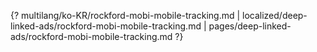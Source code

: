 {? multilang/ko-KR/rockford-mobi-mobile-tracking.md | localized/deep-linked-ads/rockford-mobi-mobile-tracking.md | pages/deep-linked-ads/rockford-mobi-mobile-tracking.md ?}
